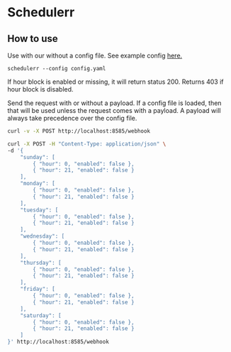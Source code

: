 # Schedulerr

## How to use

Use with our without a config file. See example config [here.](./config.yaml)

`schedulerr --config config.yaml`

If hour block is enabled or missing, it will return status 200.
Returns 403 if hour block is disabled.

Send the request with or without a payload. If a config file is loaded, then that will be used unless the request comes with a payload. A payload will always take precedence over the config file.

```bash
curl -v -X POST http://localhost:8585/webhook
```

```bash
curl -X POST -H "Content-Type: application/json" \
-d '{
    "sunday": [
        { "hour": 0, "enabled": false },
        { "hour": 21, "enabled": false }
    ],
    "monday": [
        { "hour": 0, "enabled": false },
        { "hour": 21, "enabled": false }
    ],
    "tuesday": [
        { "hour": 0, "enabled": false },
        { "hour": 21, "enabled": false }
    ],
    "wednesday": [
        { "hour": 0, "enabled": false },
        { "hour": 21, "enabled": false }
    ],
    "thursday": [
        { "hour": 0, "enabled": false },
        { "hour": 21, "enabled": false }
    ],
    "friday": [
        { "hour": 0, "enabled": false },
        { "hour": 21, "enabled": false }
    ],
    "saturday": [
        { "hour": 0, "enabled": false },
        { "hour": 21, "enabled": false }
    ]
}' http://localhost:8585/webhook
```
